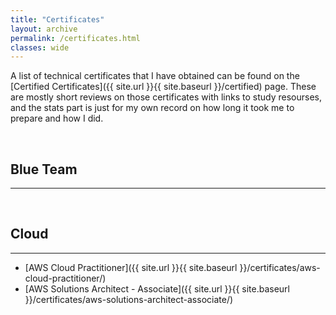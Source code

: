 ```yaml
---
title: "Certificates"
layout: archive
permalink: /certificates.html
classes: wide
---
```


A list of technical certificates that I have obtained can be found on the [Certified Certificates]({{ site.url }}{{ site.baseurl }}/certified) page. These are mostly short reviews on those certificates with links to study resourses, and the stats part is just for my own record on how long it took me to prepare and how I did.

<br>

## Blue Team
---


<br>

## Cloud
---
- [AWS Cloud Practitioner]({{ site.url }}{{ site.baseurl }}/certificates/aws-cloud-practitioner/)
- [AWS Solutions Architect - Associate]({{ site.url }}{{ site.baseurl }}/certificates/aws-solutions-architect-associate/)
